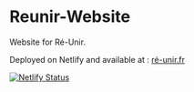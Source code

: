 # Reunir-Website
Website for Ré-Unir. 

Deployed on Netlify and available at : [ré-unir.fr](https://ré-unir.fr)

[![Netlify Status](https://api.netlify.com/api/v1/badges/6f6289cc-1b6b-4b87-9981-bc2d3ccc2967/deploy-status)](https://app.netlify.com/sites/reunir/deploys)
